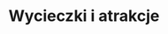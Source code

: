 ---
layout: "pages/vylety-aktivity.njk"

title: 'Wycieczki i atrakcje'
description: 'Wycieczki i atrakcje dla całej rodziny. Odkryj trasy rowerowe, zabytki, golfa lub relaks nad wodą w pobliżu Chateau Orlice.'
permalink: 'pl/vylety-aktivity/'

eleventyNavigation:
  key: Wycieczki i atrakcje
  parent: Usługi i atrakcje
  order: 200


landing:
  breadcrumbsHome: Strona główna
  breadcrumbsCurrent: Wycieczki i atrakcje

  heading: Nasze propozycje wycieczek

  mouseIconAlt: Ikona myszki komputerowej

  imageUrl: /assets/images/trips/trips.jpg
  imageAlt: Zamek Letohrad


posts:
  topper: Wycieczki i atrakcje
  heading: Gdzie wybrać się podczas pobytu


ctaPosts:
  items:
    - title: Aktualności
      url: /aktualnosci

      imageUrl: /assets/images/news/news.jpg
      imageAlt: Chateau Orlice z lotu ptaka

    - title: Pakiety pobytowe
      url: /pakiety-pobytowe

      imageUrl: /assets/images/stay-packages/stay-packages-1.jpg
      imageAlt: Goście na hulajnogach w Chateau Orlice
---